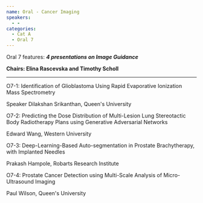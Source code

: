 ```yaml
---
name: Oral - Cancer Imaging
speakers:
  - -
categories:
  - Cat A
  - Oral 7
---
```


Oral 7 features: _**4 presentations on Image Guidance**_

**Chairs: Elina Rascevska and Timothy Scholl**

_____________________________________________________

O7-1: Identification of Glioblastoma Using Rapid Evaporative Ionization Mass Spectrometry

Speaker Dilakshan Srikanthan, Queen's University

O7-2: Predicting the Dose Distribution of Multi-Lesion Lung Stereotactic Body Radiotherapy Plans using Generative Adversarial Networks

Edward Wang, Western University

O7-3: Deep-Learning-Based Auto-segmentation in Prostate Brachytherapy, with Implanted Needles

Prakash Hampole, Robarts Research Institute

O7-4: Prostate Cancer Detection using Multi-Scale Analysis of Micro-Ultrasound Imaging

Paul Wilson, Queen's University

